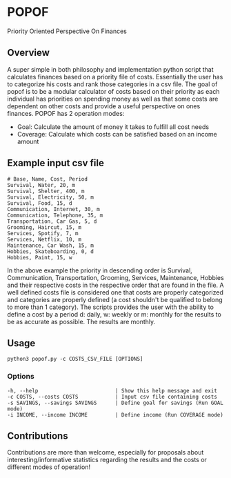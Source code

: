 # POPOF
Priority Oriented Perspective On Finances

## Overview
A super simple in both philosophy and implementation python script that calculates finances based on a priority file of costs. Essentially the user has to categorize his costs and rank those categories in a csv file. The goal of popof is to be a modular calculator of costs based on their priority as each individual has priorities on spending money as well as that some costs are dependent on other costs and provide a useful perspective on ones finances. POPOF has 2 operation modes:
- Goal: Calculate the amount of money it takes to fulfill all cost needs
- Coverage: Calculate which costs can be satisfied based on an income amount

## Example input csv file
`# Base, Name, Cost, Period`  
`Survival, Water, 20, m`  
`Survival, Shelter, 400, m`  
`Survival, Electricity, 50, m`  
`Survival, Food, 15, d`  
`Communication, Internet, 30, m`  
`Communication, Telephone, 35, m`  
`Transportation, Car Gas, 5, d`  
`Grooming, Haircut, 15, m`  
`Services, Spotify, 7, m`  
`Services, Netflix, 10, m`  
`Maintenance, Car Wash, 15, m`  
`Hobbies, Skateboarding, 0, d`  
`Hobbies, Paint, 15, w`  

In the above example the priority in descending order is Survival, Communication, Transportation, Grooming, Services, Maintenance, Hobbies and their respective costs in the respective order that are found in the file. A well defined costs file is considered one that costs are properly categorized and categories are properly defined (a cost shouldn't be qualified to belong to more than 1 category). The scripts provides the user with the ability to define a cost by a period d: daily, w: weekly or m: monthly for the results to be as accurate as possible. The results are monthly.

## Usage
`python3 popof.py -c COSTS_CSV_FILE [OPTIONS]`

### Options
`-h, --help            				| Show this help message and exit`  
`-c COSTS, --costs COSTS			| Input csv file containing costs`  
`-s SAVINGS, --savings SAVINGS 		| Define goal for savings (Run GOAL mode)`  
`-i INCOME, --income INCOME 		| Define income (Run COVERAGE mode)`  

## Contributions
Contributions are more than welcome, especially for proposals about interesting/informative statistics regarding the results and the costs or different modes of operation!
